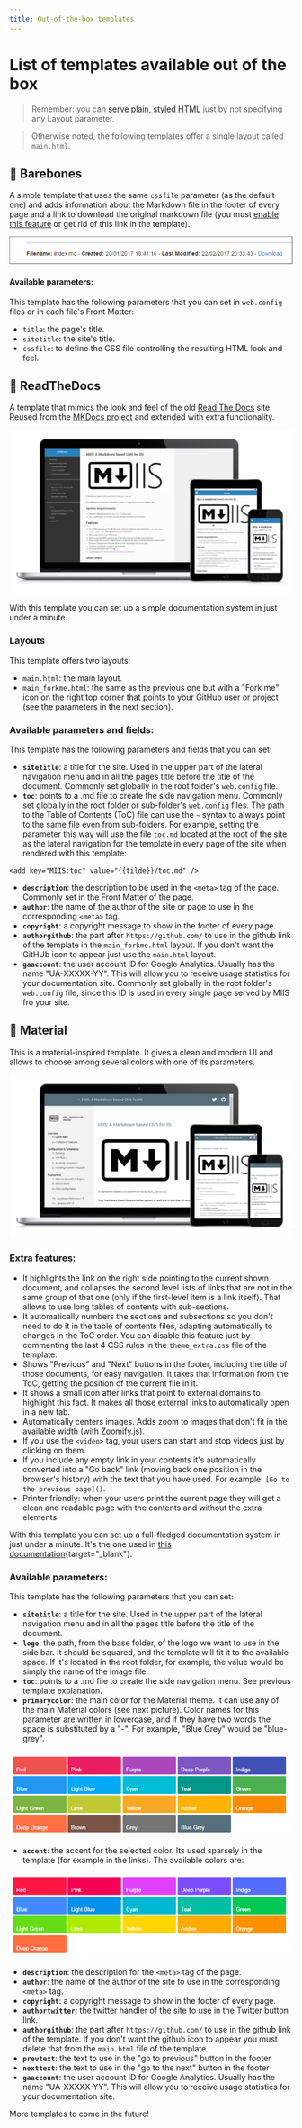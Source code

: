 ```yaml
---
title: Out-of-the-box templates
---
```

# List of templates available out of the box

> Remember: you can [serve plain, styled HTML](Plain-HTML) just by not specifying any Layout parameter.

> Otherwise noted, the following templates offer a single layout called `main.html`.

## :page_facing_up: Barebones
A simple template that uses the same `cssfile` parameter (as the default one) and adds information about the Markdown file in the footer of every page and a link to download the original markdown file (you must [enable this feature](Settings#allowdownloading) or get rid of this link in the template).

![Sample footer from a MD file rendered with the barebones template](Images/Templates/Barebones_Footer.png)

#### Available parameters:
This template has the following parameters that you can set in `web.config` files or in each file's Front Matter:

- `title`: the page's title.
- `sitetitle`: the site's title.
- `cssfile`: to define the CSS file controlling the resulting HTML look and feel.

## :page_facing_up: ReadTheDocs
A template that mimics the look and feel of the old [Read The Docs](https://readthedocs.org/) site. Reused from the [MKDocs project](http://www.mkdocs.org/) and extended with extra functionality.

![Old ReadTheDocs template](Images/Templates/ReadTheDocs.png)

With this template you can set up a simple documentation system in just under a minute.

### Layouts
This template offers two layouts:

- `main.html`: the main layout.
- `main_forkme.html`: the same as the previous one but with a "Fork me" icon on the right top corner that points to your GitHub user or project (see the parameters in the next section).

### Available parameters and fields:
This template has the following parameters and fields that you can set:

- **`sitetitle`**: a title for the site. Used in the upper part of the lateral navigation menu and in all the pages title before the title of the document. Commonly set globally in the root folder's `web.config` file.
- **`toc`**: points to a .md file to create the side navigation menu. Commonly set globally in the root folder or sub-folder's `web.config` files. The path to the Table of Contents (ToC) file can use the `~` syntax to always point to the same file even from sub-folders. For example, setting the parameter this way will use the file `toc.md` located at the root of the site as the lateral navigation for the template in every page of the site when rendered with this template: 

```
<add key="MIIS:toc" value="{{tilde}}/toc.md" />
```

- **`description`**: the description to be used in the `<meta>` tag of the page. Commonly set in the Front Matter of the page.
- **`author`**: the name of the author of the site or page to use in the corresponding `<meta>` tag.
- **`copyright`**: a copyright message to show in the footer of every page.
- **`authorgithub`**: the part after `https://github.com/` to use in the github link of the template in the `main_forkme.html` layout. If you don't want the GitHUb icon to appear just use the `main.html` layout.
- **`gaaccount`**: the user account ID for Google Analytics. Usually has the name "UA-XXXXX-YY". This will allow you to receive usage statistics for your documentation site. Commonly set globally in the root folder's `web.config` file, since this ID is used in every single page served by MIIS fro your site.

## :page_facing_up: Material
This is a material-inspired template. It gives a clean and modern UI and allows to choose among several colors with one of its parameters.

![Material](Images/Templates/Material.png)

### Extra features:
- It highlights the link on the right side pointing to the current shown document, and collapses the second level lists of links that are not in the same group of that one (only if the first-level item is a link itself). That allows to use long tables of contents with sub-sections.
- It automatically numbers the sections and subsections so you don't need to do it in the table of contents files, adapting automatically to changes in the ToC order. You can disable this feature just by commenting the last 4 CSS rules in the `theme_extra.css` file of the template.
- Shows "Previous" and "Next" buttons in the footer, including the title of those documents, for easy navigation. It takes that information from the ToC, getting the position of the current file in it.
- It shows a small icon after links that point to external domains to highlight this fact. It makes all those external links to automatically open in a new tab.
- Automatically centers images. Adds zoom to images that don't fit in the available width (with [Zoomify.js](https://github.com/indrimuska/zoomify)).
- If you use the `<video>` tag, your users can start and stop videos just by clicking on them.
- If you include any empty link in your contents it's automatically converted into a "Go back" link (moving back one position in the browser's history) with the text that you have used. For example: `[Go to the previous page]()`.
- Printer friendly: when your users print the current page they will get a clean and readable page with the contents and without the extra elements.

With this template you can set up a full-fledged documentation system in just under a minute. It's the one used in [this documentation](https://miis.azurewebsites.net){target="_blank"}.

### Available parameters:
This template has the following parameters that you can set:

- **`sitetitle`**: a title for the site. Used in the upper part of the lateral navigation menu and in all the pages title before the title of the document.
- **`logo`**: the path, from the base folder, of the logo we want to use in the side bar. It should be squared, and the template will fit it to the available space. If it's located in the root folder, for example, the value would be simply the name of the image file.
- **`toc`**: points to a .md file to create the side navigation menu. See previous template explanation.
- **`primarycolor`**: the main color for the Material theme. It can use any of the main Material colors (see next picture). Color names for this parameter are written in lowercase, and if they have two words the space is substituted by a "-". For example, "Blue Grey" would be "blue-grey".

![Material colors](Images/templates/Material-Colors.png)

- **`accent`**: the accent for the selected color. Its used sparsely in the template (for example in the links). The available colors are:

![Material colors](Images/templates/Material-Accent-Colors.png)

- **`description`**: the description for the `<meta>` tag of the page.
- **`author`**: the name of the author of the site to use in the corresponding `<meta>` tag.
- **`copyright`**: a copyright message to show in the footer of every page.
- **`authortwitter`**: the twitter handler of the site to use in the Twitter button link.
- **`authorgithub`**: the part after `https://github.com/` to use in the github link of the template. If you don't want the github icon to appear you must delete that from the `main.html` file of the template.
- **`prevtext`**: the text to use in the "go to previous" button in the footer
- **`nexttext`**: the text to use in the "go to the next" button in the footer
- **`gaaccount`**: the user account ID for Google Analytics. Usually has the name "UA-XXXXX-YY". This will allow you to receive usage statistics for your documentation site.

More templates to come in the future!